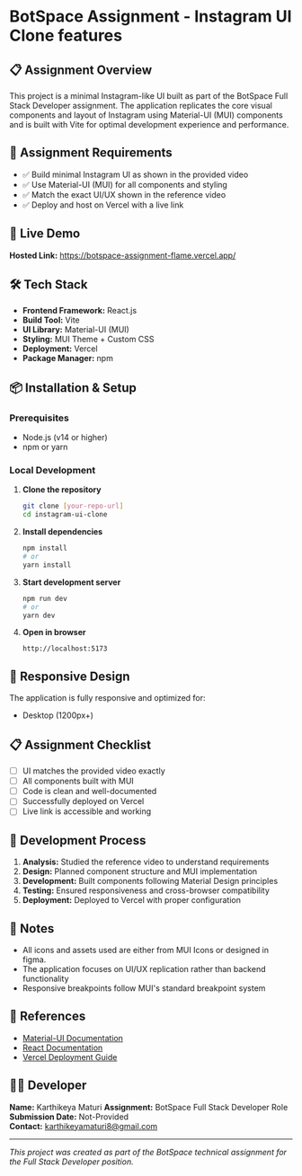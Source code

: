 #  BotSpace Assignment - Instagram UI Clone features

## 📋 Assignment Overview

This project is a minimal Instagram-like UI built as part of the BotSpace Full Stack Developer assignment. The application replicates the core visual components and layout of Instagram using Material-UI (MUI) components and is built with Vite for optimal development experience and performance.

## 🎯 Assignment Requirements

- ✅ Build minimal Instagram UI as shown in the provided video
- ✅ Use Material-UI (MUI) for all components and styling
- ✅ Match the exact UI/UX shown in the reference video
- ✅ Deploy and host on Vercel with a live link

## 🚀 Live Demo

**Hosted Link:** https://botspace-assignment-flame.vercel.app/
## 🛠 Tech Stack

- **Frontend Framework:** React.js
- **Build Tool:** Vite
- **UI Library:** Material-UI (MUI)
- **Styling:** MUI Theme + Custom CSS
- **Deployment:** Vercel
- **Package Manager:** npm


## 📦 Installation & Setup

### Prerequisites
- Node.js (v14 or higher)
- npm or yarn

### Local Development

1. **Clone the repository**
   ```bash
   git clone [your-repo-url]
   cd instagram-ui-clone
   ```

2. **Install dependencies**
   ```bash
   npm install
   # or
   yarn install
   ```

3. **Start development server**
   ```bash
   npm run dev
   # or
   yarn dev
   ```

4. **Open in browser**
   ```
   http://localhost:5173
   ```

## 📱 Responsive Design

The application is fully responsive and optimized for:
- Desktop (1200px+)

## 📋 Assignment Checklist

- [ ] UI matches the provided video exactly
- [ ] All components built with MUI
- [ ] Code is clean and well-documented
- [ ] Successfully deployed on Vercel
- [ ] Live link is accessible and working

## 🤝 Development Process

1. **Analysis:** Studied the reference video to understand requirements
2. **Design:** Planned component structure and MUI implementation
3. **Development:** Built components following Material Design principles
4. **Testing:** Ensured responsiveness and cross-browser compatibility
5. **Deployment:** Deployed to Vercel with proper configuration

## 📝 Notes

- All icons and assets used are either from MUI Icons or designed in figma.
- The application focuses on UI/UX replication rather than backend functionality
- Responsive breakpoints follow MUI's standard breakpoint system

## 🔗 References

- [Material-UI Documentation](https://mui.com/)
- [React Documentation](https://reactjs.org/)
- [Vercel Deployment Guide](https://vercel.com/docs)

## 👨‍💻 Developer

**Name:** Karthikeya Maturi 
**Assignment:** BotSpace Full Stack Developer Role  
**Submission Date:** Not-Provided  
**Contact:** karthikeyamaturi8@gmail.com

---

*This project was created as part of the BotSpace technical assignment for the Full Stack Developer position.*